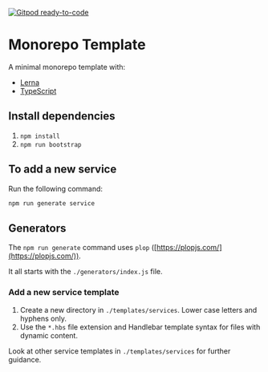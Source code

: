 [![Gitpod ready-to-code](https://img.shields.io/badge/Gitpod-ready--to--code-blue?logo=gitpod)](https://gitpod.io/#https://github.com/letoast/cloud-native-web-foundation)

# Monorepo Template

A minimal monorepo template with:
* [Lerna](https://lerna.js.org/)
* [TypeScript](http://www.typescriptlang.org/)

## Install dependencies

1. `npm install`
1. `npm run bootstrap`

## To add a new service

Run the following command:

```sh
npm run generate service
```

## Generators

The `npm run generate` command uses `plop` ([https://plopjs.com/](https://plopjs.com/)).

It all starts with the `./generators/index.js` file.

### Add a new service template

1. Create a new directory in `./templates/services`. Lower case letters and hyphens only.
1. Use the `*.hbs` file extension and Handlebar template syntax for files with dynamic content.

Look at other service templates in `./templates/services` for further guidance.